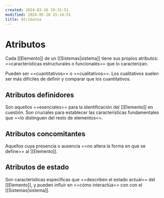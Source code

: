 ```yaml
---
created: 2024-03-26 19:31:51
modified: 2024-05-28 15:16:51
title: Atributos
---
```


# Atributos

Cada [[Elemento]] de un [[Sistemas|sistema]] tiene sus propios atributos: ==características estructurales o funcionales== que lo caracterizan.

Pueden ser ==cuantitativos== o ==cualitativos==. Los cualitativos suelen ser más difíciles de definir y comparar que los cuantitativos.

## Atributos definidores

Son aquellos ==esenciales== para la identificación del [[Elemento]] en cuestión. Son cruciales para establecer las características fundamentales que ==lo distinguen del resto de elementos==.

## Atributos concomitantes

Aquellos cuya presencia o ausencia ==no altera la forma en que se define== al [[Elemento]].

## Atributos de estado

Son características específicas que ==describen el estado actual== del [[Elemento]], y pueden influir en ==cómo interactúa== con con el [[Sistemas|sistema]].
